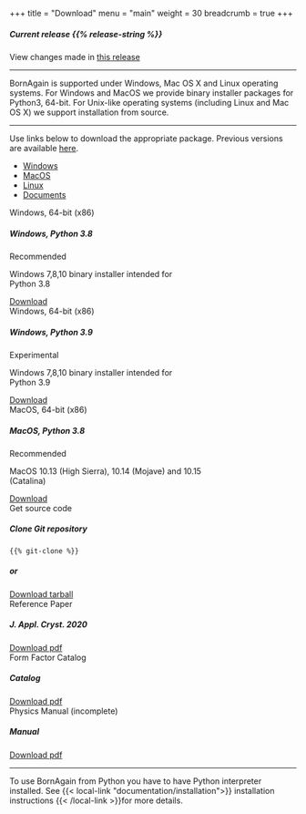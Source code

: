 +++
title = "Download"
menu = "main"
weight = 30
breadcrumb = true
+++

<div class="container page-download">
  <div class="row">
    <div class="col-lg-10 mx-auto">
    <h5> Current release {{% release-string %}}</h5>
    <p> View changes made in <a href="{{% last-release-letter %}}">this release</a> </p>
    </div>
  </div>
  <hr class="feature-divider">
  <div class="row">
    <div class="col-lg-10 mx-auto mt-1 mb-5">
    <p class ="text-sm-center font-italic">
      BornAgain is supported under Windows, Mac OS X and Linux operating systems. For Windows and MacOS we provide binary installer packages for Python3, 64-bit. For Unix-like operating systems (including Linux and Mac OS X) we support installation from source.
    </p>
  <hr class="feature-divider">
    <p>Use links below to download the appropriate package. Previous versions are available <a href="{{% download-loc %}} " onclick="ga('send', 'event', 'download', 'click', 'previous-ver');">here<a>.</p>
    </div>
  </div>


<!-- Nav tabs -->
<ul class="nav nav-tabs nav-pills nav-fill " id="OperationSystemTab" role="tablist">
  <li class="nav-item">
    <a class="nav-link" id="home-tab" data-toggle="tab" href="#Windows" role="tab" aria-controls="home" aria-selected="true">Windows</a>
  </li>
  <li class="nav-item">
    <a class="nav-link" id="profile-tab" data-toggle="tab" href="#MacOS" role="tab" aria-controls="profile" aria-selected="false">MacOS</a>
  </li>
  <li class="nav-item">
    <a class="nav-link" id="messages-tab" data-toggle="tab" href="#Linux" role="tab" aria-controls="messages" aria-selected="false">Linux</a>
  </li>
  <li class="nav-item">
    <a class="nav-link" id="messages-tab" data-toggle="tab" href="#Documents" role="tab" aria-controls="messages" aria-selected="false">Documents</a>
  </li>
</ul>

<!-- Tab panes -->
<div class="tab-content" id="OperationSystemTabContent">
  <div class="tab-pane fade" id="Windows" role="tabpanel" aria-labelledby="profile-tab">
    <div class="d-flex flex-column flex-md-row justify-content-center">
      <div class="card text-center bg-light mx-3 my-5 border-primary ba-custom-border" style="width: 18rem;">
        <div class="card-header">Windows, 64-bit (x86)</div>
        <div class="card-body">
          <h5 class="card-title">Windows, Python 3.8</h5>
          <p><span class="badge badge-primary mr-1">Recommended</span></p>
          <p class="card-text">Windows 7,8,10 binary installer intended for Python 3.8</p>
          <a href="{{% ref-installer-win "3.8" %}}" onclick="ga('send', 'event', 'download', 'click', 'win-py37');" class="btn btn-primary ba-custom">Download</a>
        </div>
      </div>
      <div class="card text-center bg-light mx-3 my-5 border-primary ba-custom-border" style="width: 18rem;">
        <div class="card-header">Windows, 64-bit (x86)</div>
        <div class="card-body">
          <h5 class="card-title">Windows, Python 3.9</h5>
          <p><span class="badge badge-default mr-1">Experimental</span></p>
          <p class="card-text">Windows 7,8,10 binary installer intended for Python 3.9</p>
          <a href="{{% ref-installer-win "3.9" %}}" onclick="ga('send', 'event', 'download', 'click', 'win-py37');" class="btn btn-primary ba-custom">Download</a>
        </div>
      </div>
    </div>
  </div>

  <div class="tab-pane fade" id="MacOS" role="tabpanel" aria-labelledby="profile-tab">
    <div class="d-flex flex-column flex-md-row justify-content-center">
      <div class="card text-center bg-light mx-3 my-5 border-primary ba-custom-border" style="width: 22rem;">
        <div class="card-header">MacOS, 64-bit (x86)</div>
        <div class="card-body">
          <h5 class="card-title">MacOS, Python 3.8</h5>
          <p><span class="badge badge-primary mr-1">Recommended</span></p>
          <p class="card-text">MacOS 10.13 (High Sierra), 10.14 (Mojave) and 10.15 (Catalina)</p>
          <a href="{{% ref-installer-mac "3.8" %}}" onclick="ga('send', 'event', 'download', 'click', 'mac-py37')" class="btn btn-primary ba-custom">Download</a>
        </div>
      </div>
    </div>
  </div>

  <div class="tab-pane fade" id="Linux" role="tabpanel" aria-labelledby="messages-tab">
    <div class="d-flex flex-column flex-md-row justify-content-center">
      <div class="card text-center bg-light mx-5 my-5 border-primary ba-custom-border" style="width: 80%;">
        <div class="card-header">Get source code</div>
        <div class="card-body">
          <h5 class="card-title">Clone Git repository</h5>
          <p>
          <pre><code>{{% git-clone %}}</code></pre>
          </p>
          <h5 class="card-title">or</h5>
          <a href="{{% ref-tarball %}}" onclick="ga('send', 'event', 'download', 'click', 'tarball');" class="btn btn-primary ba-custom">Download tarball</a>
        </div>
      </div>
    </div>
  </div>

  <div class="tab-pane fade" id="Documents" role="tabpanel" aria-labelledby="messages-tab">
    <div class="d-flex flex-column flex-md-row justify-content-center">
      <div class="card text-center bg-light mx-3 my-5 border-primary ba-custom-border" style="width: 22rem;">
        <div class="card-header">Reference Paper</div>
        <div class="card-body">
          <h5 class="card-title">J. Appl. Cryst. 2020</h5>
          <a href="{{% ref-paper %}}" onclick="ga('send', 'event', 'download', 'click', 'manual');" class="btn btn-primary ba-custom">Download pdf</a>
        </div>
      </div>
      <div class="card text-center bg-light mx-3 my-5 border-primary ba-custom-border" style="width: 22rem;">
        <div class="card-header">Form Factor Catalog</div>
        <div class="card-body">
          <h5 class="card-title">Catalog</h5>
          <a href="{{% ref-ffcatalog %}}" onclick="ga('send', 'event', 'download', 'click', 'manual');" class="btn btn-primary ba-custom">Download pdf</a>
        </div>
      </div>
      <div class="card text-center bg-light mx-3 my-5 border-primary ba-custom-border" style="width: 22rem;">
        <div class="card-header">Physics Manual (incomplete)</div>
        <div class="card-body">
          <h5 class="card-title">Manual</h5>
          <a href="{{% ref-manual %}}" onclick="ga('send', 'event', 'download', 'click', 'manual');" class="btn btn-primary ba-custom">Download pdf</a>
        </div>
      </div>
    </div>
  </div>

</div>

  <hr class="feature-divider">
  <div class="row">
    <div class="col-lg-10 mx-auto mt-2">
      To use BornAgain from Python you have to have Python interpreter installed.
      See {{< local-link "documentation/installation">}} installation instructions {{< /local-link >}}for more details.
    </div>
  </div>

  </div>
